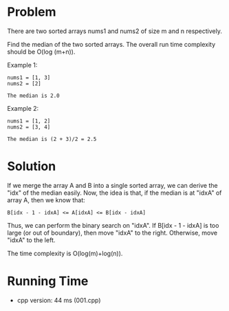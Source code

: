 # Problem

There are two sorted arrays nums1 and nums2 of size m and n respectively.

Find the median of the two sorted arrays. The overall run time complexity should be O(log (m+n)).

Example 1:

```
nums1 = [1, 3]
nums2 = [2]

The median is 2.0
```

Example 2:

```
nums1 = [1, 2]
nums2 = [3, 4]

The median is (2 + 3)/2 = 2.5
```

# Solution

If we merge the array A and B into a single sorted array, we can derive the "idx" of the median easily. Now, the idea is that, if the median is at "idxA" of array A, then we know that:

```
B[idx - 1 - idxA] <= A[idxA] <= B[idx - idxA]
```

Thus, we can perform the binary search on "idxA". If B[idx - 1 - idxA] is too large (or out of boundary), then move "idxA" to the right. Otherwise, move "idxA" to the left.

The time complexity is O(log(m)+log(n)).

# Running Time

- cpp version: 44 ms (001.cpp)
